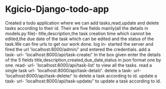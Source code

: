 # Kgicio-Django-todo-app
Created a todo application where we can add tasks,read,update and delete tasks according to their id. Their are five fields mainly(all the details in models.py file)-
title,description,the task creation time which cannot be edited,the due date of the task which can be edited and the status of the task.We can fire urls to get our work done.
log in-
started the server and fired the url 'localhost:8000/admin/' and entered the credentials.
add a task-
url- 'localhost:8000/api/task-create/'
In the box given enter the details of the 5 fields title,description,created,due_date,status in json format one by one.
read-
url- 'localhost:8000/api/task-list' to view all the tasks.
read a single task
url- 'localhost:8000/api/task-detail/<id>'.
delete a task-
url- 'localhost:8000/api/task-delete/<id>' to delete a task according to id.
update a task-
url- 'localhost:8000/api/task-update/<id>' to update a task according to id.
